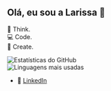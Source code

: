 ## Olá, eu sou a Larissa 👋

💭 Think.  
💻 Code.  
🎨 Create.  


<p align="center">
  <div style="display: inline-block; width: 50%;">
    <img src="https://github-readme-stats.vercel.app/api?username=Larimcal&show_icons=true&theme=radical" alt="Estatísticas do GitHub" />
  </div>
  <div style="display: inline-block; width: 50%;">
    <img src="https://github-readme-stats.vercel.app/api/top-langs/?username=Larimcal&layout=compact&theme=radical" alt="Linguagens mais usadas" />
  </div>
</p>



- 💼 [LinkedIn](https://www.linkedin.com/in/larissa-de-magalh%C3%A3es-caldeira-b294a0178/)
